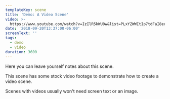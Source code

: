 ```yaml
---
templateKey: scene
title: 'Demo: A Video Scene'
video: >-
  https://www.youtube.com/watch?v=IzIlR5kWU0w&list=PLxYZWWItIp7tdFaI8erS6wzjCDWi9ndee
date: '2018-09-20T13:37:00-06:00'
screenText: ''
tags:
  - demo
  - video
duration: 3600
---
```

Here you can leave yourself notes about this scene.

This scene has some stock video footage to demonstrate how to create a video scene.

Scenes with videos usually won't need screen text or an image.
